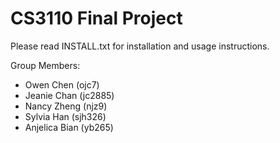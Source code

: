 # CS3110 Final Project

Please read INSTALL.txt for installation and usage instructions.

Group Members:
- Owen Chen (ojc7)
- Jeanie Chan (jc2885)
- Nancy Zheng (njz9)
- Sylvia Han (sjh326)
- Anjelica Bian (yb265)
